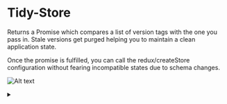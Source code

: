 # Tidy-Store

Returns a Promise which compares a list of version tags with the one you pass in.
Stale versions get purged helping you to maintain a clean application state.

Once the promise is fulfilled, you can call the redux/createStore configuration without fearing
incompatible states due to schema changes.

![Alt text](https://g.gravizo.com/source/svg/tidy-store-puml?https%3A%2F%2Fraw.githubusercontent.com%2Fiilei%2Ftidy-store%2Fmaster%2FREADME.md)
<details> 
<summary></summary>
tidy-store-puml @startuml;
skinparam ParticipantPadding 20;
skinparam BoxPadding 10;
database AppState;
database Versions;
actor Client;
participant Release;

== Build Tools ==;

Release --> Release: define versionHash by glob-hashing\n    storage-related files / folders;

note over Release %238fe68f: versionHash="8fe68f";

alt changes in storage-related files / folders;
    rnote over Release %23fff: versionHash inferred from\ncontents of storage-related files\ne.g.:;
    note over Release %23ffd18a: versionHash="ffd18a";
    note over Release %23a3e8f9: versionHash="a3e8f9";
    rnote over Release %23fff: etc pp. Also considers a \'".version\'" file;
|||;
else no changes in storage-related files / folders;
|||;
note over Release %238fe68f: versionHash="8fe68f";
|||;
end;

==  ==;

Client -> Release: GET /;

activate Client;

Release --> Client: Bundle contains\nversionHash;

== TidyStorage Promise ==;

Client -> Versions: getVersions %28 %29;
Versions --> Client: versions;

Client -> Client: determineStaleVersions %28 %29\nreturns versions array\nwithout versionHash;

alt staleVersions empty;
|||;
else staleVersions not empty;
|||;
   Client -> Client: resetStaleVersions;
   Client -> Versions: clearVersionStorage %28 %29;
   Client -> AppState: clearAppStorage %28 %29;
end;

Client -> Versions: setVersion %28 versionHash %29;

deactivate Client;

== TidyStorage Promise fulfilled ==;

@enduml; tidy-store-puml
</details>
